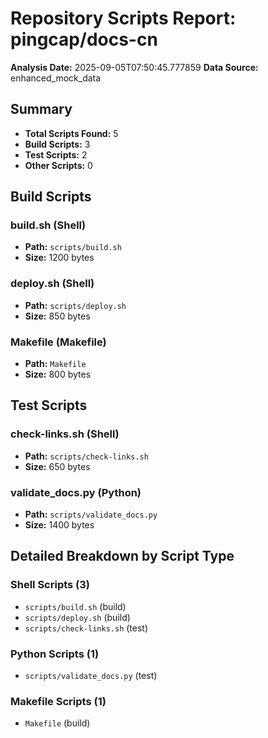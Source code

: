 # Repository Scripts Report: pingcap/docs-cn

**Analysis Date:** 2025-09-05T07:50:45.777859
**Data Source:** enhanced_mock_data

## Summary
- **Total Scripts Found:** 5
- **Build Scripts:** 3
- **Test Scripts:** 2
- **Other Scripts:** 0

## Build Scripts

### build.sh (Shell)
- **Path:** `scripts/build.sh`
- **Size:** 1200 bytes

### deploy.sh (Shell)
- **Path:** `scripts/deploy.sh`
- **Size:** 850 bytes

### Makefile (Makefile)
- **Path:** `Makefile`
- **Size:** 800 bytes

## Test Scripts

### check-links.sh (Shell)
- **Path:** `scripts/check-links.sh`
- **Size:** 650 bytes

### validate_docs.py (Python)
- **Path:** `scripts/validate_docs.py`
- **Size:** 1400 bytes

## Detailed Breakdown by Script Type

### Shell Scripts (3)

- `scripts/build.sh` (build)
- `scripts/deploy.sh` (build)
- `scripts/check-links.sh` (test)

### Python Scripts (1)

- `scripts/validate_docs.py` (test)

### Makefile Scripts (1)

- `Makefile` (build)

